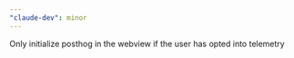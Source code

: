 ```yaml
---
"claude-dev": minor
---
```


Only initialize posthog in the webview if the user has opted into telemetry

